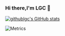 ### Hi there,I'm LGC 👋

[![githublgc's GitHub stats](https://github-readme-stats.vercel.app/api?username=githublgc)](https://github.com/anuraghazra/github-readme-stats)

![Metrics](https://metrics.lecoq.io/githublgc?template=classic&base.indepth=false&base.hireable=false&config.timezone=Asia%2FShanghai)
